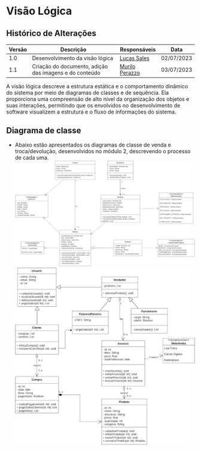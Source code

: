 # Visão Lógica

## Histórico de Alterações

| Versão | Descrição                                              | Responsáveis                                   | Data       |
| ------ | ------------------------------------------------------ | ---------------------------------------------- | ---------- |
| 1.0    | Desenvolvimento da visão lógica                        | [Lucas Sales](https://github.com/lux-sales)    | 02/07/2023 |
| 1.1    | Criação do documento, adição das imagens e do conteúdo | [Murilo Perazzo](https://github.com/murilopbs) | 03/07/2023 |

A visão lógica descreve a estrutura estática e o comportamento dinâmico do sistema por meio de diagramas de classes e de sequência. Ela proporciona uma compreensão de alto nível da organização dos objetos e suas interações, permitindo que os envolvidos no desenvolvimento de software visualizem a estrutura e o fluxo de informações do sistema.

## Diagrama de classe

- Abaixo estão apresentados os diagramas de classe de venda e troca/devolução, desenvolvidos no módulo 2, descrevendo o processo de cada uma.
  <br>![image](../imagens/diagramaclasse.jpg)
  <br>![image](../imagens/daigramaclass.jpg)
